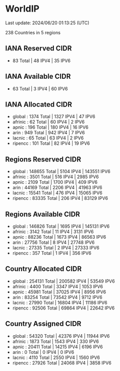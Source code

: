 # WorldIP

Last update: 2024/06/20 01:13:25 (UTC)

238 Countries in 5 regions

## IANA Reserved CIDR

- 83 Total | 48 IPV4 | 35 IPV6

## IANA Available CIDR

- 63 Total | 3 IPV4 | 60 IPV6

## IANA Allocated CIDR

- global : 1374 Total | 1327 IPV4 | 47 IPV6
- afrinic : 62 Total | 60 IPV4 | 2 IPV6
- apnic : 196 Total | 180 IPV4 | 16 IPV6
- arin : 949 Total | 942 IPV4 | 7 IPV6
- lacnic : 65 Total | 63 IPV4 | 2 IPV6
- ripencc : 101 Total | 82 IPV4 | 19 IPV6

## Regions Reserved CIDR

- global : 148655 Total | 5104 IPV4 | 143551 IPV6
- afrinic : 3501 Total | 516 IPV4 | 2985 IPV6
- apnic : 2109 Total | 1700 IPV4 | 409 IPV6
- arin : 44169 Total | 2206 IPV4 | 41963 IPV6
- lacnic : 15541 Total | 476 IPV4 | 15065 IPV6
- ripencc : 83335 Total | 206 IPV4 | 83129 IPV6

## Regions Available CIDR

- global : 146826 Total | 1695 IPV4 | 145131 IPV6
- afrinic : 3142 Total | 11 IPV4 | 3131 IPV6
- apnic : 88236 Total | 1673 IPV4 | 86563 IPV6
- arin : 27756 Total | 8 IPV4 | 27748 IPV6
- lacnic : 27335 Total | 2 IPV4 | 27333 IPV6
- ripencc : 357 Total | 1 IPV4 | 356 IPV6

## Country Allocated CIDR

- global : 254131 Total | 200582 IPV4 | 53549 IPV6
- afrinic : 4400 Total | 3347 IPV4 | 1053 IPV6
- apnic : 45981 Total | 37025 IPV4 | 8956 IPV6
- arin : 83254 Total | 73542 IPV4 | 9712 IPV6
- lacnic : 27990 Total | 16804 IPV4 | 11186 IPV6
- ripencc : 92506 Total | 69864 IPV4 | 22642 IPV6

## Country Assigned CIDR

- global : 54320 Total | 42376 IPV4 | 11944 IPV6
- afrinic : 1873 Total | 1543 IPV4 | 330 IPV6
- apnic : 20411 Total | 14215 IPV4 | 6196 IPV6
- arin : 0 Total | 0 IPV4 | 0 IPV6
- lacnic : 4110 Total | 2550 IPV4 | 1560 IPV6
- ripencc : 27926 Total | 24068 IPV4 | 3858 IPV6
